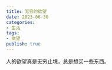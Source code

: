 ```yaml
---
title: 无穷的欲望
date: 2023-06-30
categories:
- 生活
tags:
- 欲望
publish: true
---
```

人的欲望真是无穷止境，总是想买一些东西。